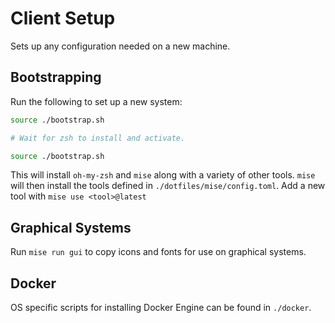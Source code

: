 # Client Setup

Sets up any configuration needed on a new machine.

## Bootstrapping

Run the following to set up a new system:

```sh
source ./bootstrap.sh

# Wait for zsh to install and activate.

source ./bootstrap.sh
```

This will install `oh-my-zsh` and `mise` along with a variety of other tools. `mise` will then install the tools defined in `./dotfiles/mise/config.toml`. Add a new tool with `mise use <tool>@latest`

## Graphical Systems

Run `mise run gui` to copy icons and fonts for use on graphical systems.

## Docker

OS specific scripts for installing Docker Engine can be found in `./docker`.
